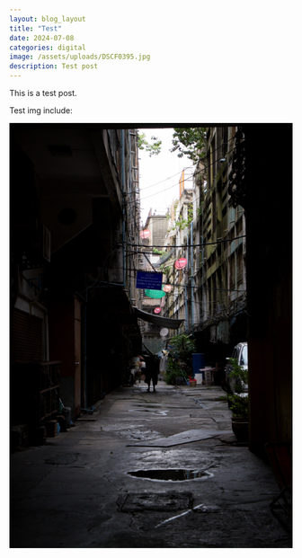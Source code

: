 ```yaml
---
layout: blog_layout
title: "Test"
date: 2024-07-08
categories: digital
image: /assets/uploads/DSCF0395.jpg
description: Test post
---
```


This is a test post.


Test img include:

![A sample photo](/assets/uploads/DSCF0395.jpg)
